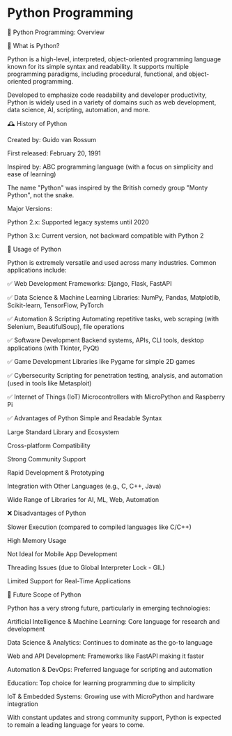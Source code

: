 
# Python Programming

🐍 Python Programming: Overview

📌 What is Python?

Python is a high-level, interpreted, object-oriented programming language known for its simple syntax and readability. It supports multiple programming paradigms, including procedural, functional, and object-oriented programming.

Developed to emphasize code readability and developer productivity, Python is widely used in a variety of domains such as web development, data science, AI, scripting, automation, and more.

🕰️ History of Python

Created by: Guido van Rossum

First released: February 20, 1991

Inspired by: ABC programming language (with a focus on simplicity and ease of learning)

The name "Python" was inspired by the British comedy group "Monty Python", not the snake.

Major Versions:

Python 2.x: Supported legacy systems until 2020

Python 3.x: Current version, not backward compatible with Python 2

🔧 Usage of Python

Python is extremely versatile and used across many industries. Common applications include:

✅ Web Development
Frameworks: Django, Flask, FastAPI

✅ Data Science & Machine Learning
Libraries: NumPy, Pandas, Matplotlib, Scikit-learn, TensorFlow, PyTorch

✅ Automation & Scripting
Automating repetitive tasks, web scraping (with Selenium, BeautifulSoup), file operations

✅ Software Development
Backend systems, APIs, CLI tools, desktop applications (with Tkinter, PyQt)

✅ Game Development
Libraries like Pygame for simple 2D games

✅ Cybersecurity
Scripting for penetration testing, analysis, and automation (used in tools like Metasploit)

✅ Internet of Things (IoT)
Microcontrollers with MicroPython and Raspberry Pi

✅ Advantages of Python
Simple and Readable Syntax

Large Standard Library and Ecosystem

Cross-platform Compatibility

Strong Community Support

Rapid Development & Prototyping

Integration with Other Languages (e.g., C, C++, Java)

Wide Range of Libraries for AI, ML, Web, Automation

❌ Disadvantages of Python

Slower Execution (compared to compiled languages like C/C++)

High Memory Usage

Not Ideal for Mobile App Development

Threading Issues (due to Global Interpreter Lock - GIL)

Limited Support for Real-Time Applications

🔮 Future Scope of Python

Python has a very strong future, particularly in emerging technologies:

Artificial Intelligence & Machine Learning: Core language for research and development

Data Science & Analytics: Continues to dominate as the go-to language

Web and API Development: Frameworks like FastAPI making it faster

Automation & DevOps: Preferred language for scripting and automation

Education: Top choice for learning programming due to simplicity

IoT & Embedded Systems: Growing use with MicroPython and hardware integration

With constant updates and strong community support, Python is expected to remain a leading language for years to come.


